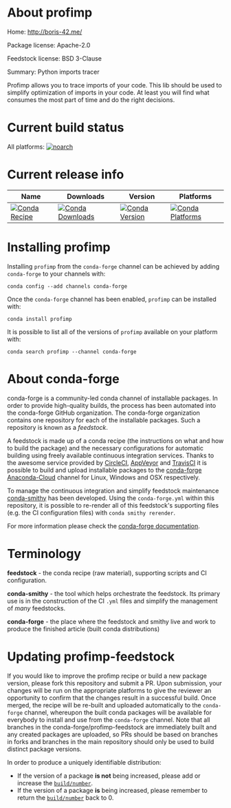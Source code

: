 About profimp
=============

Home: http://boris-42.me/

Package license: Apache-2.0

Feedstock license: BSD 3-Clause

Summary: Python imports tracer

Profimp allows you to trace imports of your code. This lib should be used
to simplify optimization of imports in your code. At least you will find
what consumes the most part of time and do the right decisions.


Current build status
====================

All platforms:
[![noarch](https://img.shields.io/circleci/project/github/conda-forge/profimp-feedstock/master.svg?label=noarch)](https://circleci.com/gh/conda-forge/profimp-feedstock)

Current release info
====================

| Name | Downloads | Version | Platforms |
| --- | --- | --- | --- |
| [![Conda Recipe](https://img.shields.io/badge/recipe-profimp-green.svg)](https://anaconda.org/conda-forge/profimp) | [![Conda Downloads](https://img.shields.io/conda/dn/conda-forge/profimp.svg)](https://anaconda.org/conda-forge/profimp) | [![Conda Version](https://img.shields.io/conda/vn/conda-forge/profimp.svg)](https://anaconda.org/conda-forge/profimp) | [![Conda Platforms](https://img.shields.io/conda/pn/conda-forge/profimp.svg)](https://anaconda.org/conda-forge/profimp) |

Installing profimp
==================

Installing `profimp` from the `conda-forge` channel can be achieved by adding `conda-forge` to your channels with:

```
conda config --add channels conda-forge
```

Once the `conda-forge` channel has been enabled, `profimp` can be installed with:

```
conda install profimp
```

It is possible to list all of the versions of `profimp` available on your platform with:

```
conda search profimp --channel conda-forge
```


About conda-forge
=================

conda-forge is a community-led conda channel of installable packages.
In order to provide high-quality builds, the process has been automated into the
conda-forge GitHub organization. The conda-forge organization contains one repository
for each of the installable packages. Such a repository is known as a *feedstock*.

A feedstock is made up of a conda recipe (the instructions on what and how to build
the package) and the necessary configurations for automatic building using freely
available continuous integration services. Thanks to the awesome service provided by
[CircleCI](https://circleci.com/), [AppVeyor](https://www.appveyor.com/)
and [TravisCI](https://travis-ci.org/) it is possible to build and upload installable
packages to the [conda-forge](https://anaconda.org/conda-forge)
[Anaconda-Cloud](https://anaconda.org/) channel for Linux, Windows and OSX respectively.

To manage the continuous integration and simplify feedstock maintenance
[conda-smithy](https://github.com/conda-forge/conda-smithy) has been developed.
Using the ``conda-forge.yml`` within this repository, it is possible to re-render all of
this feedstock's supporting files (e.g. the CI configuration files) with ``conda smithy rerender``.

For more information please check the [conda-forge documentation](https://conda-forge.org/docs/).

Terminology
===========

**feedstock** - the conda recipe (raw material), supporting scripts and CI configuration.

**conda-smithy** - the tool which helps orchestrate the feedstock.
                   Its primary use is in the construction of the CI ``.yml`` files
                   and simplify the management of *many* feedstocks.

**conda-forge** - the place where the feedstock and smithy live and work to
                  produce the finished article (built conda distributions)


Updating profimp-feedstock
==========================

If you would like to improve the profimp recipe or build a new
package version, please fork this repository and submit a PR. Upon submission,
your changes will be run on the appropriate platforms to give the reviewer an
opportunity to confirm that the changes result in a successful build. Once
merged, the recipe will be re-built and uploaded automatically to the
`conda-forge` channel, whereupon the built conda packages will be available for
everybody to install and use from the `conda-forge` channel.
Note that all branches in the conda-forge/profimp-feedstock are
immediately built and any created packages are uploaded, so PRs should be based
on branches in forks and branches in the main repository should only be used to
build distinct package versions.

In order to produce a uniquely identifiable distribution:
 * If the version of a package **is not** being increased, please add or increase
   the [``build/number``](https://conda.io/docs/user-guide/tasks/build-packages/define-metadata.html#build-number-and-string).
 * If the version of a package **is** being increased, please remember to return
   the [``build/number``](https://conda.io/docs/user-guide/tasks/build-packages/define-metadata.html#build-number-and-string)
   back to 0.
